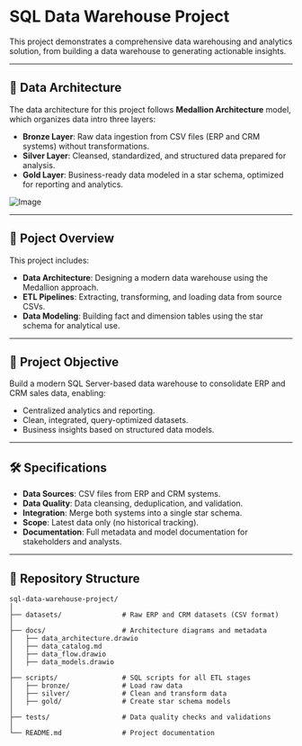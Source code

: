 # SQL Data Warehouse Project

This project demonstrates a comprehensive data warehousing and analytics solution, from building a data warehouse to generating actionable insights. 

---

## 📐 Data Architecture 
The data architecture for this project follows **Medallion Architecture** model, which organizes data intro three layers:

- **Bronze Layer**: Raw data ingestion from CSV files (ERP and CRM systems) without transformations.
- **Silver Layer**: Cleansed, standardized, and structured data prepared for analysis.
- **Gold Layer**: Business-ready data modeled in a star schema, optimized for reporting and analytics.

![Image](https://github.com/user-attachments/assets/783c7602-f46a-4121-aba8-da364fdd920a)

---

## 🚀 Poject Overview

This project includes:

  - **Data Architecture**: Designing a modern data warehouse using the Medallion approach.
  - **ETL Pipelines**: Extracting, transforming, and loading data from source CSVs.
  - **Data Modeling**: Building fact and dimension tables using the star schema for analytical use.
    
---

## 🎯 Project Objective

Build a modern SQL Server-based data warehouse to consolidate ERP and CRM sales data, enabling:

- Centralized analytics and reporting.
- Clean, integrated, query-optimized datasets.
- Business insights based on structured data models.

---

## 🛠️ Specifications

- **Data Sources**: CSV files from ERP and CRM systems.
- **Data Quality**: Data cleansing, deduplication, and validation.
- **Integration**: Merge both systems into a single star schema.
- **Scope**: Latest data only (no historical tracking).
- **Documentation**: Full metadata and model documentation for stakeholders and analysts.

---

## 📁 Repository Structure

```plaintext
sql-data-warehouse-project/
│
├── datasets/               # Raw ERP and CRM datasets (CSV format)
│
├── docs/                   # Architecture diagrams and metadata
│   ├── data_architecture.drawio
│   ├── data_catalog.md
│   ├── data_flow.drawio
│   ├── data_models.drawio
│
├── scripts/                # SQL scripts for all ETL stages
│   ├── bronze/             # Load raw data
│   ├── silver/             # Clean and transform data
│   ├── gold/               # Create star schema models
│
├── tests/                  # Data quality checks and validations
│
└── README.md               # Project documentation
```


